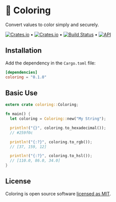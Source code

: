 # 🌈 Coloring

Convert values to color simply and securely.

[![Crates.io](https://img.shields.io/crates/v/coloring)](https://crates.io/crates/coloring) &bull; [![Crates.io](https://img.shields.io/crates/l/coloring)](https://github.com/andrelmlins/coloring/blob/master/LICENSE) &bull; [![Build Status](https://travis-ci.com/andrelmlins/coloring.svg?branch=master)](https://travis-ci.com/andrelmlins/coloring) &bull; [![API](https://docs.rs/coloring/badge.svg)](https://docs.rs/coloring)

## Installation

Add the dependency in the `Cargo.toml` file:

```toml
[dependencies]
coloring = "0.1.0"
```

## Basic Use

```rust
extern crate coloring::Coloring;

fn main() {
  let coloring = Coloring::new("My String");

  println!("{}", coloring.to_hexadecimal());
  // #259f0c

  println!("{:?}", coloring.to_rgb());
  // [37, 159, 12]

  println!("{:?}", coloring.to_hsl());
  // [110.0, 86.0, 34.0]
}
```

## License

Coloring is open source software [licensed as MIT](https://github.com/andrelmlins/coloring/blob/master/LICENSE).
